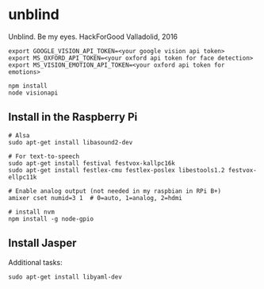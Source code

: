 # unblind

Unblind. Be my eyes. HackForGood Valladolid, 2016

```
export GOOGLE_VISION_API_TOKEN=<your google vision api token>
export MS_OXFORD_API_TOKEN=<your oxford api token for face detection>
export MS_VISION_EMOTION_API_TOKEN=<your oxford api token for emotions>

npm install
node visionapi
```

## Install in the Raspberry Pi

```
# Alsa
sudo apt-get install libasound2-dev

# For text-to-speech
sudo apt-get install festival festvox-kallpc16k
sudo apt-get install festlex-cmu festlex-poslex libestools1.2 festvox-ellpc11k

# Enable analog output (not needed in my raspbian in RPi B+)
amixer cset numid=3 1  # 0=auto, 1=analog, 2=hdmi
```
```
# install nvm
npm install -g node-gpio
```

## Install Jasper

Additional tasks:

```
sudo apt-get install libyaml-dev
```
